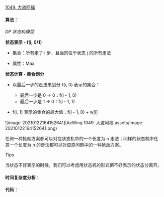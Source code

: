 [1049. 大盗阿福](https://www.acwing.com/problem/content/1051/)

#### 算法：

*DP* *状态机模型*

**状态表示 - f(i, 0/1)**

- 集合：所有走了 i 步，且当前位于状态 j 的所有走法

- 属性：Max

**状态计算 - 集合划分**

- 以最后一步的走法来划分 f(i, 0) 表示的集合：
  - 最后一步是 0 -> 0：f(i - 1, 0)
  - 最后一步是 1 -> 0：f(i - 1, 1)

- f(i, 1) 表示的集合的最大值：f(i - 1, 0) + w[i]

![image-20210122164152641](AcWing 1049. 大盗阿福.assets/image-20210122164152641.png)



任何一种抢劫方案都可以对应状态机中的一个长度为 n 走法；同样的状态机中任意一个长度为 n 的走法都可以对应原问题中的一种抢劫方案。

*Tips*

当状态不好表示的时候，我们可以考虑用状态机的形式把不好表示的状态分离开。

#### 时间复杂度分析：



#### 代码：

```java

```


